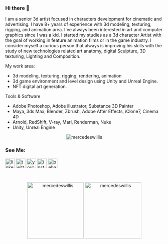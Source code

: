 ### Hi there 👋

I am a senior 3d artist focused in characters development for cinematic and advertising. I have 8+ years of experience with 3d modeling, texturing, rigging, and animation area.
I've always been interested in art and computer graphics since I was a kid. I started my studies as a 3d character Artist with the goal of working in feature animation films or in the game industry.
I consider myself a curious person that always is improving his skills with the study of new technologies related art anatomy, digital Sculpture, 3D texturing, Lighting and Composition.

My work area:
- 3d modeling, texturing, rigging, rendering, animation
- 3d game environment and level design using Unity and Unreal Engine. 
- NFT digital art generation.

Tools & Software
- Adobe Photoshop, Adobe illustrator, Substance 3D Painter
- Maya, 3ds Max, Blender, Zbrush, Adobe After Effects, iClone7, Cinema 4D
- Arnold, RedShift, V-ray, Mari, Renderman, Nuke
- Unity, Unreal Engine

<p align="center"><img src="https://github-readme-streak-stats.herokuapp.com/?user=mercedeswillis&theme=black-ice&hide_border=true&stroke=0000&background=0D1117&ring=e05397&fire=e05397&currStreakLabel=e05397&bg_color=30,e96443,904e95&title_color=fff&text_color=fff" alt="mercedeswillis" /></p>

<h3 align="left">See Me:</h3>
<p align="left">
<a href="https://www.linkedin.com](https://www.linkedin.com/in/mercedeswillis3dart/" target="blank"><img align="center" src="https://www.vectorlogo.zone/logos/linkedin/linkedin-tile.svg" alt="linkedin" height="30" width="30" /></a>
<a href="https://twitter.com](https://twitter.com/MercedesW3D" target="blank"><img align="center" src="https://www.vectorlogo.zone/logos/twitter/twitter-tile.svg" alt="twitter" height="30" width="30" /></a>
<a href="https://www.youtube.com/@MercedesWillis3D" target="blank"><img align="center" src="https://www.vectorlogo.zone/logos/youtube/youtube-tile.svg" alt="youtube" height="30" width="30" /></a>
<a href="https://www.instagram.com/contact.3dart.world/" target="blank"><img align="center" src="https://www.vectorlogo.zone/logos/instagram/instagram-tile.svg" alt="instagram" height="30" width="30" /></a>
<a href="https://www.behance.net/mercedeswillis1" target="blank"><img align="center" src="https://seeklogo.com/images/B/behance-logo-1373E40919-seeklogo.com.png" alt="behance" height="30" width="30" /></a>

</p>

<br>
<p align="center"><img height="180em" src="https://github-readme-stats.vercel.app/api?username=mercedeswillis&hide_border=true&count_private=true&show_icons=true&theme=radical&bg_color=0D1117" alt="mercedeswillis" align = "center"/>
<img height="180em" src="https://github-readme-stats.vercel.app/api/top-langs?username=mercedeswillis&show_icons=true&locale=en&layout=compact&hide_border=true&theme=radical&bg_color=0D1117" alt="mercedeswillis" align = "center"/></p>
